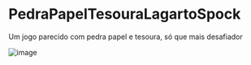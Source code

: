 # PedraPapelTesouraLagartoSpock
Um jogo parecido com pedra papel e tesoura, só que mais desafiador

![image](https://user-images.githubusercontent.com/59587342/164949170-e5931400-c892-492a-9e2d-265dd7b8f867.png)
